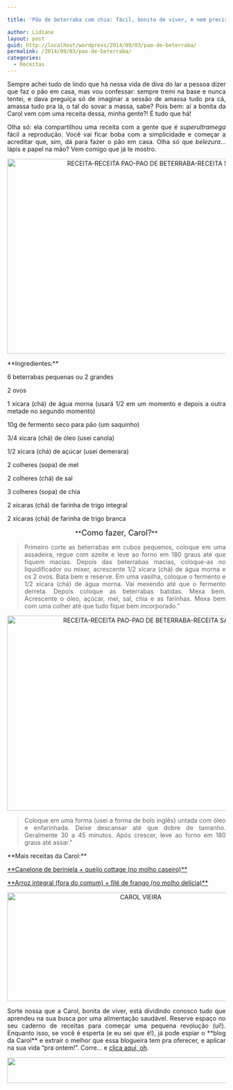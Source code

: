 ```yaml
---

title: 'Pão de beterraba com chia: fácil, bonito de viver, e nem precisa sovar!'

author: Lidiane
layout: post
guid: http://localhost/wordpress/2014/09/03/pao-de-beterraba/
permalink: /2014/09/03/pao-de-beterraba/
categories:
  - Receitas
---
```

<p align="justify">
  Sempre achei tudo de lindo que há nessa vida de diva do lar a pessoa dizer que faz o pão em casa, mas vou confessar: sempre tremi na base e nunca tentei, e dava preguiça só de imaginar a sessão de amassa tudo pra cá, amassa tudo pra lá, o tal do sovar a massa, sabe? Pois bem: aí a bonita da Carol vem com uma receita dessa, minha gente?! É tudo que há!
</p>

<p align="justify">
  Olha só: ela compartilhou uma receita com a gente que é <em>superultramega</em> fácil a reprodução. Você vai ficar boba com a simplicidade e começar a acreditar que, sim, dá para fazer o pão em casa. Olha só que <em>belezura</em>… lápis e papel na mão? Vem comigo que já te mostro.
</p>

<p align="center">
  <a href="http://www.trololodemulher.com.br/blog/wp-content/uploads/2014/08/RECEITA-RECEITA-PAO-PAO-DE-BETERRABA-RECEITA-SAUDAVEL-RECEITA-FACIL.jpg"><img class="alignnone size-full wp-image-10362" src="http://www.trololodemulher.com.br/blog/wp-content/uploads/2014/08/RECEITA-RECEITA-PAO-PAO-DE-BETERRABA-RECEITA-SAUDAVEL-RECEITA-FACIL.jpg" alt="RECEITA-RECEITA PAO-PAO DE BETERRABA-RECEITA SAUDAVEL-RECEITA FACIL" width="800" height="450" /></a>
</p>

<p align="justify">
  **Ingredientes:**
</p>

<p align="justify">
  6 beterrabas pequenas ou 2 grandes
</p>

<p align="justify">
  2 ovos
</p>

<p align="justify">
  1 xícara (chá) de água morna (usará 1/2 em um momento e depois a outra metade no segundo momento)
</p>

<p align="justify">
  10g de fermento seco para pão (um saquinho)
</p>

<p align="justify">
  3/4 xícara (chá) de óleo (usei canola)
</p>

<p align="justify">
  1/2 xícara (chá) de açúcar (usei demerara)
</p>

<p align="justify">
  2 colheres (sopa) de mel
</p>

<p align="justify">
  2 colheres (chá) de sal
</p>

<p align="justify">
  3 colheres (sopa) de chia
</p>

<p align="justify">
  2 xícaras (chá) de farinha de trigo integral
</p>

<p align="justify">
  2 xícaras (chá) de farinha de trigo branca
</p>

<p align="center">
  **<span style="font-size: large;">Como fazer, Carol?</span>**
</p>

> <p align="justify">
>   Primeiro corte as beterrabas em cubos pequenos, coloque em uma assadeira, regue com azeite e leve ao forno em 180 graus até que fiquem macias. Depois das beterrabas macias, coloque-as no liquidificador ou mixer, acrescente 1/2 xícara (chá) de água morna e os 2 ovos. Bata bem e reserve. Em uma vasilha, coloque o fermento e 1/2 xícara (chá) de água morna. Vai mexendo até que o fermento derreta. Depois coloque as beterrabas batidas. Mexa bem. Acrescente o óleo, açúcar, mel, sal, chia e as farinhas. Mexa bem com uma colher até que tudo fique bem incorporado.”
> </p>

<p align="center">
  <a href="http://www.trololodemulher.com.br/blog/wp-content/uploads/2014/08/RECEITA-RECEITA-PAO-PAO-DE-BETERRABA-RECEITA-SAUDAVEL-RECEITA-FACIL2.jpg"><img class="alignnone size-full wp-image-10363" src="http://www.trololodemulher.com.br/blog/wp-content/uploads/2014/08/RECEITA-RECEITA-PAO-PAO-DE-BETERRABA-RECEITA-SAUDAVEL-RECEITA-FACIL2.jpg" alt="RECEITA-RECEITA PAO-PAO DE BETERRABA-RECEITA SAUDAVEL-RECEITA FACIL[2]" width="800" height="450" /></a>
</p>

> <p align="justify">
>   Coloque em uma forma (usei a forma de bolo inglês) untada com óleo e enfarinhada. Deixe descansar até que dobre de tamanho. Geralmente 30 a 45 minutos. Após crescer, leve ao forno em 180 graus até assar.”
> </p>

<p align="justify">
  **Mais receitas da Carol:**
</p>

<p align="justify">
  <a href="http://www.trololodemulher.com.br/2014/07/28/canelone-berinjela-queijo/" target="_blank">**Canelone de berinjela + queijo cottage (no molho caseiro)**</a>
</p>

<p align="justify">
  <a href="http://www.trololodemulher.com.br/2014/07/14/arroz-integral-file-frango/" target="_blank">**Arroz integral (fora do comum) + filé de frango (no molho delícia)**</a>
</p>

<p align="center">
  <a href="http://www.trololodemulher.com.br/blog/wp-content/uploads/2014/07/CAROL-VIEIRA.png"><img class="alignnone size-full wp-image-10204" src="http://www.trololodemulher.com.br/blog/wp-content/uploads/2014/07/CAROL-VIEIRA.png" alt="CAROL VIEIRA" width="600" height="251" /></a>
</p>

<p align="justify">
  Sorte nossa que a Carol, bonita de viver, está dividindo conosco tudo que aprendeu na sua busca por uma alimentação saudável. Reserve espaço no seu caderno de receitas para começar uma pequena revolução (ui!). Enquanto isso, se você é esperta (e eu sei que é!), já pode espiar o **blog da Carol** e extrair o melhor que essa blogueira tem pra oferecer, e aplicar na sua vida “pra ontem!”. Corre… e <a href="http://mundocarolvieira.blogspot.com.br/" target="_blank">clica aqui, oh</a>.
</p>

<p align="center">
  <a href="http://feedburner.google.com/fb/a/mailverify?uri=blogbichafemea&loc=pt_BR" target="_blank"><img class="alignnone size-full wp-image-8451" title="Assine o Bicha Fêmea grátis!" src="http://www.trololodemulher.com.br/blog/wp-content/uploads/2012/01/rodapé.png" alt="" width="600" height="59" /></a>
</p>

<p align="justify">